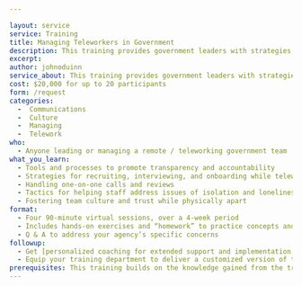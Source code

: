 ```yaml
---

layout: service
service: Training
title: Managing Teleworkers in Government
description: This training provides government leaders with strategies, tools, and best practices for effectively leading in a distributed (remote/telework) model.
excerpt: 
author: johnoduinn
service_about: This training provides government leaders with strategies, tools, and best practices for effectively leading in a distributed (remote/telework) model. The focus is on the unique challenges of leading, mentoring, and managing while physically apart from your team.
cost: $20,000 for up to 20 participants
form: /request
categories:
  -  Communications
  -  Culture
  -  Managing
  -  Telework
who:
  - Anyone leading or managing a remote / teleworking government team
what_you_learn:
  - Tools and processes to promote transparency and accountability
  - Strategies for recruiting, interviewing, and onboarding while teleworking
  - Handling one-on-one calls and reviews
  - Tactics for helping staff address issues of isolation and loneliness
  - Fostering team culture and trust while physically apart
format:
  - Four 90-minute virtual sessions, over a 4-week period
  - Includes hands-on exercises and “homework” to practice concepts and techniques
  - Q & A to address your agency’s specific concerns
followup:
  - Get [personalized coaching for extended support and implementation help](/coaching/working-and-leading-in-distributed-teams)
  - Equip your training department to deliver a customized version of this training
prerequisites: This training builds on the knowledge gained from the training ["Effective Telework in Distributed Government Teams"](training/effective-telework-in-distributed-government-teams).
---
```

